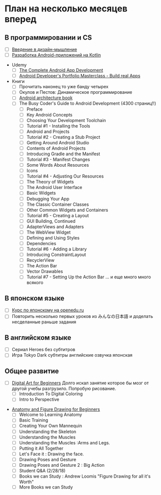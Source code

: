 # План на несколько месяцев вперед
## В программировании и CS 
- [ ] [Введение в дизайн-мышление](https://stepik.org/course/48294/syllabus)
- [ ] [Разработка Android-приложений на Kotlin](https://stepik.org/course/4792/syllabus)
- Udemy
    - [ ] [The Complete Android App Development](https://www.udemy.com/android-tutorial-for-beginners/learn/v4/overview)
    - [ ] [Android Developer's Portfolio Masterclass - Build real Apps](https://www.udemy.com/android-developers-portfolio-masterclass-build-7-apps/learn/v4/overview)
- Книги
    - [ ] Прочитать наконец то уже банду четырех
    - [ ] Окулов и Пестов: Динамическое программирование
    - [ ] [Android architecture book](https://github.com/AndroidArchitecture/AndroidArchitectureBook)
    - [ ] The Busy Coder's Guide to Android Development (4300 страниц!!)
      - [ ] Preface
      - [ ] Key Android Concepts
      - [ ] Choosing Your Development Toolchain
      - [ ] Tutorial #1 - Installing the Tools
      - [ ] Android and Projects
      - [ ] Tutorial #2 - Creating a Stub Project
      - [ ] Getting Around Android Studio
      - [ ] Contents of Android Projects
      - [ ] Introducing Gradle and the Manifest
      - [ ] Tutorial #3 - Manifest Changes
      - [ ] Some Words About Resources
      - [ ] Icons
      - [ ] Tutorial #4 - Adjusting Our Resources
      - [ ] The Theory of Widgets
      - [ ] The Android User Interface
      - [ ] Basic Widgets
      - [ ] Debugging Your App
      - [ ] The Classic Container Classes
      - [ ] Other Common Widgets and Containers
      - [ ] Tutorial #5 - Creating a Layout
      - [ ] GUI Building, Continued
      - [ ] AdapterViews and Adapters
      - [ ] The WebView Widget
      - [ ] Defining and Using Styles
      - [ ] Dependencies
      - [ ] Tutorial #6 - Adding a Library
      - [ ] Introducing ConstraintLayout
      - [ ] RecyclerView
      - [ ] The Action Bar
      - [ ] Vector Drawables
      - [ ] Tutorial #7 - Setting Up the Action Bar
        ... и еще много много всякого
## В японском языке
- [ ] [Курс по японскому на openedu.ru](https://courses.openedu.ru/courses/course-v1:spbu+JPLANG+fall_2018/info)
- [ ] Повторить несколько первых уроков из みんなの日本語 и доделать несделанные раньше задания
## В английском языке
- [ ] Сериал Heroes без субтитров
- [ ] Игра Tokyo Dark субтитры английские озвучка японская
## Общее развитие
- [ ] [Digital Art for Beginners](https://www.udemy.com/digital-art-101-from-beginner-to-pro) Долго искал занятие которое бы мозг от другой учебы разгрузило. Попробую рисование.
  - [ ] Introduction To Digital Coloring
  - [ ] Intro to Perspective
- [Anatomy and Figure Drawing for Beginners](https://www.udemy.com/anatomy-and-figure-drawing-for-games-and-comics/)
  - [ ] Welcome to Learning Anatomy
  - [ ] Basic Training
  - [ ] Creating Your Own Mannequin
  - [ ] Understanding the Skeleton
  - [ ] Understanding the Muscles
  - [ ] Understanding the Muscles :Arms and Legs.
  - [ ] Putting it All Together
  - [ ] Let's Face it : Drawing the face.
  - [ ] Drawing Poses and Gesture
  - [ ] Drawing Poses and Gesture 2 : Big Action
  - [ ] Student Q&A (2/28/18)
  - [ ] Books we can Study : Andrew Loomis "Figure Drawing for all it's Worth"
  - [ ] More Books we can Study